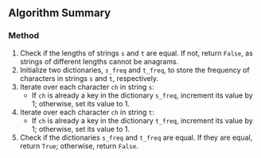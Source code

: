 ## Algorithm Summary

### Method
1. Check if the lengths of strings `s` and `t` are equal. If not, return `False`, as strings of different lengths cannot be anagrams.
2. Initialize two dictionaries, `s_freq` and `t_freq`, to store the frequency of characters in strings `s` and `t`, respectively.
3. Iterate over each character `ch` in string `s`:
    - If `ch` is already a key in the dictionary `s_freq`, increment its value by 1; otherwise, set its value to 1.
4. Iterate over each character `ch` in string `t`:
    - If `ch` is already a key in the dictionary `t_freq`, increment its value by 1; otherwise, set its value to 1.
5. Check if the dictionaries `s_freq` and `t_freq` are equal. If they are equal, return `True`; otherwise, return `False`.
